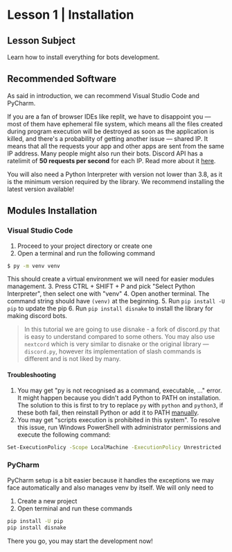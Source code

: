 # Lesson 1 | Installation
## Lesson Subject
Learn how to install everything for bots development.

## Recommended Software
As said in introduction, we can recommend Visual Studio Code and PyCharm.

If you are a fan of browser IDEs like replit, we have to disappoint you — most of them have ephemeral file system, which means all the files created during program execution will be destroyed as soon as the application is killed, and there's a probability of getting another issue — shared IP. It means that all the requests your app and other apps are sent from the same IP address. Many people might also run their bots. Discord API has a ratelimit of **50 requests per second** for each IP. Read more about it [here](https://discord.com/developers/docs/topics/rate-limits).

You will also need a Python Interpreter with version not lower than 3.8, as it is the minimum version required by the library. We recommend installing the latest version available!

## Modules Installation
### Visual Studio Code
1. Proceed to your project directory or create one
2. Open a terminal and run the following command
```sh
$ py -m venv venv
```
This should create a virtual environment we will need for easier modules management.
3. Press CTRL + SHIFT + P and pick "Select Python Interpreter", then select one with "venv"
4. Open another terminal. The command string should have `(venv)` at the beginning. 
5. Run `pip install -U pip` to update the pip
6. Run `pip install disnake` to install the library for making discord bots.
> In this tutorial we are going to use disnake - a fork of discord.py that is easy to understand compared to some others. You may also use `nextcord` which is very similar to disnake or the original library — `discord.py`, however its implementation of slash commands is different and is not liked by many.
#### Troubleshooting
1. You may get "py is not recognised as a command, executable, ..." error. It might happen because you didn't add Python to PATH on installation. The solution to this is first to try to replace `py` with `python` and `python3`, if these both fail, then reinstall Python or add it to PATH [manually](https://datatofish.com/add-python-to-windows-path/). 
2. You may get "scripts execution is prohibited in this system". To resolve this issue, run Windows PowerShell with administrator permissions and execute the following command:
```sh
Set-ExecutionPolicy -Scope LocalMachine -ExecutionPolicy Unrestricted
```
### PyCharm
PyCharm setup is a bit easier because it handles the exceptions we may face automatically and also manages venv by itself. We will only need to
1. Create a new project
2. Open terminal and run these commands
```sh
pip install -U pip
pip install disnake
```

There you go, you may start the development now!
